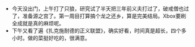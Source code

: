 - 今天没出门，上午打了只狼，研究试了半天把三年前义夫打过了，破戒僧也过了，准备源之宫了。第一周目打算搞个龙之还乡，算是完美结局。Xbox要刷全成就是真的麻烦呢。
- 下午又看了遍《扎克施耐德的正义联盟》，确实好看，时间真是超长，四个多小时。做的菜挺好吃的，很满意。